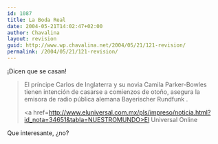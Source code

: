 ```yaml
---
id: 1087
title: La Boda Real
date: 2004-05-21T14:02:47+02:00
author: Chavalina
layout: revision
guid: http://www.wp.chavalina.net/2004/05/21/121-revision/
permalink: /2004/05/21/121-revision/
---
```

¡Dicen que se casan!

> El príncipe Carlos de Inglaterra y su novia Camila Parker-Bowles tienen intención de casarse a comienzos de oto&ntilde;o, asegura la emisora de radio pública alemana Bayerischer Rundfunk .
> 
> <a href=http://www.eluniversal.com.mx/pls/impreso/noticia.html?id_nota=34651&tabla=NUESTROMUNDO>El Universal Online</a>

Que interesante, ¿no?